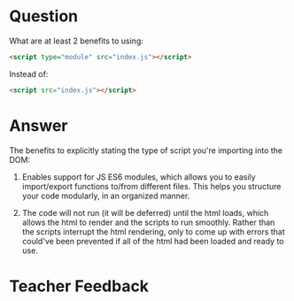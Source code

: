 # Question

What are at least 2 benefits to using:

```html
<script type="module" src="index.js"></script>
```

Instead of:

```html
<script src="index.js"></script>
```

# Answer
The benefits to explicitly stating the type of script you're importing into the DOM:

1. Enables support for JS ES6 modules, which allows you to easily import/export functions to/from different files. This helps you structure your code modularly, in an organized manner. 

2. The code will not run (it will be deferred) until the html loads, which allows the html to render and the scripts to run smoothly. Rather than the scripts interrupt the html rendering, only to come up with errors that could've been prevented if all of the html had been loaded and ready to use. 


# Teacher Feedback
